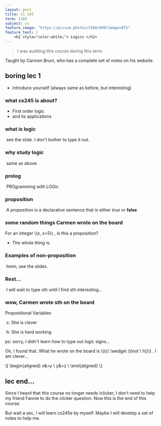 ```yaml
---
layout: post
title: CS 245
term: 1189
subject: cs
feature_image: "https://picsum.photos/2560/600?image=875"
feature_text: |
    <h2 style="color:white;"> Logics </h2>
---
```


 > I was auditing this course during this term.

Taught by Carmen Bruni, who has a complete set of notes on his website.

## boring lec 1

 * introduce yourself (always same as before, but interesting)



### what cs245 is about?

 * First order logic
 * and its applications

### what is logic

 ​	see the slide. I don't bother to type it out.

### why study logic

 ​	same as above

### prolog

 ​	PROgramming with LOGic

### proposition

 ​	A proposition is a declarative sentence that is either *true* or **false**

### some random things Carmen wrote on the board

 For an integer  \\(x, x>5\\) , is this a proposition?

 * The whole thing is.

### Examples of non-proposition

 ​	hmm, see the slides.

### Rest...

 ​	I will wait to type sth until I find sth interesting...

### wow, Carmen wrote sth on the board

 Propositional Variables

 ​	c: She is clever

 ​	h: She is hard working

 ps: sorry, I didn't learn how to type out logic signs...

 Oh, I found that. What he wrote on the board is \\((c\ \wedge\ (\lnot \ h))\\) . I am clever...

\\[
\begin{aligned}
x&=y \\
y&=z \\
\end{aligned}
\\]


## lec end...

 Since I heard that this course no longer needs iclicker, I don't need to help my friend Fannie to do the clicker question. Now this is the end of this course.

 But wait a sec, I will learn cs245e by myself. Maybe I will develop a set of notes to help me.
